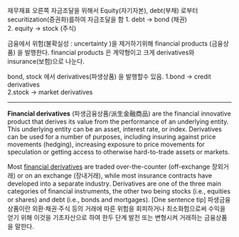 재무재표 오른쪽 자금조달을 위해서 Equity(자기자본), debt(부채) 로부터 
securitization(증권화)를하여 자금조달을 함
	1. debt   -> bond (채권)  		
	2. equity -> stock (주식)

금융에서 위험(불확실성 : uncertainty )을 제거하기위해 financial products (금융상품) 을 발행한다.
financial products 은  계약형이고 크게 derivatives와 insurance(보험)으로 나눈다.

bond, stock 에서 derivatives(파생상품) 을 발행할수 있음.
	1.bond -> credit derivatives    
	2.stock -> market derivatives 
	

-----------------------------
**Financial derivatives** (파생금융상품/派生金融商品) are the financial innovative product that derives its value from the performance of an underlying entity. This underlying entity can be an asset, interest rate, or index. Derivatives can be used for a number of purposes, including insuring against price movements (hedging), increasing exposure to price movements for speculation or getting access to otherwise hard-to-trade assets or markets.

Most [financial derivatives](https://en.wikipedia.org/wiki/Derivative_(finance)) are traded over-the-counter (off-exchange 장외거래) or on an exchange (장내거래), while most insurance contracts have developed into a separate industry. Derivatives are one of the three main categories of financial instruments, the other two being stocks (i.e., equities or shares) and debt (i.e., bonds and mortgages).
[One sentence tip] 파생금융상품이란 외환·채권·주식 등의 거래에 따른 위험을 회피하거나 최소화험으로써 수익을 얻기 위해 이것을 기초자산으로 하여 한두 단계 발전 또는 변형시켜 거래하는 금융상품을 말한다.


 